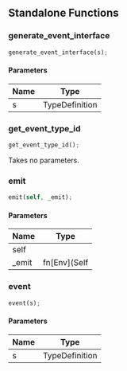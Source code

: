 ## Standalone Functions

### generate_event_interface

```rust
generate_event_interface(s);
```

#### Parameters
| Name | Type |
| --- | --- |
| s | TypeDefinition |

### get_event_type_id

```rust
get_event_type_id();
```

Takes no parameters.

### emit

```rust
emit(self, _emit);
```

#### Parameters
| Name | Type |
| --- | --- |
| self |  |
| _emit | fn[Env](Self |

### event

```rust
event(s);
```

#### Parameters
| Name | Type |
| --- | --- |
| s | TypeDefinition |

